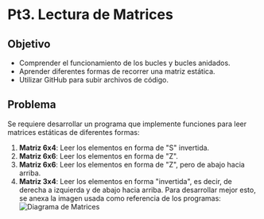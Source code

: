 # Pt3. Lectura de Matrices

## Objetivo

- Comprender el funcionamiento de los bucles y bucles anidados.
- Aprender diferentes formas de recorrer una matriz estática.
- Utilizar GitHub para subir archivos de código.

## Problema

Se requiere desarrollar un programa que implemente funciones para leer matrices estáticas de diferentes formas:

1. **Matriz 6x4**: Leer los elementos en forma de "S" invertida.
2. **Matriz 6x6**: Leer los elementos en forma de "Z".
3. **Matriz 6x6**: Leer los elementos en forma de "Z", pero de abajo hacia arriba.
4. **Matriz 3x4**: Leer los elementos en forma "invertida", es decir, de derecha a izquierda y de abajo hacia arriba.
Para desarrollar mejor esto, se anexa la imagen usada como referencia de los programas:
![Diagrama de Matrices](https://drive.google.com/uc?export=view&id=1t6cKf2ngwUIu9Q_cbq6vQ8FogemFOwZZ)

